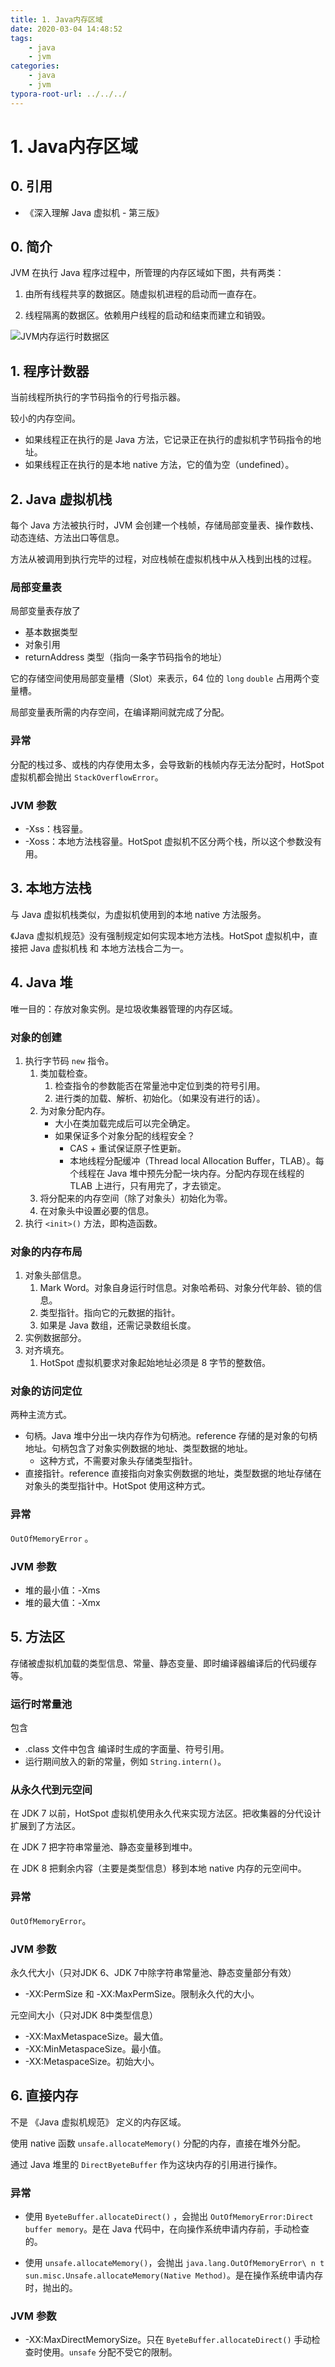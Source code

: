 ```yaml
---
title: 1. Java内存区域
date: 2020-03-04 14:48:52
tags:
	- java
	- jvm
categories:
	- java
	- jvm
typora-root-url: ../../../
---
```


# 1. Java内存区域

## 0. 引用

- 《深入理解 Java 虚拟机 - 第三版》

## 0. 简介

JVM 在执行 Java 程序过程中，所管理的内存区域如下图，共有两类：

1. 由所有线程共享的数据区。随虚拟机进程的启动而一直存在。

2. 线程隔离的数据区。依赖用户线程的启动和结束而建立和销毁。

![JVM内存运行时数据区](/images/JVM内存运行时数据区.svg)

## 1. 程序计数器

当前线程所执行的字节码指令的行号指示器。

较小的内存空间。

- 如果线程正在执行的是 Java 方法，它记录正在执行的虚拟机字节码指令的地址。
- 如果线程正在执行的是本地 native 方法，它的值为空（undefined）。

## 2. Java 虚拟机栈

每个 Java 方法被执行时，JVM 会创建一个栈帧，存储局部变量表、操作数栈、动态连结、方法出口等信息。

方法从被调用到执行完毕的过程，对应栈帧在虚拟机栈中从入栈到出栈的过程。

### 局部变量表

局部变量表存放了

- 基本数据类型
- 对象引用
- returnAddress 类型（指向一条字节码指令的地址）

它的存储空间使用局部变量槽（Slot）来表示，64 位的 `long` `double` 占用两个变量槽。

局部变量表所需的内存空间，在编译期间就完成了分配。

### 异常

分配的栈过多、或栈的内存使用太多，会导致新的栈帧内存无法分配时，HotSpot 虚拟机都会抛出 `StackOverflowError`。

### JVM 参数

- -Xss：栈容量。
- -Xoss：本地方法栈容量。HotSpot 虚拟机不区分两个栈，所以这个参数没有用。

## 3. 本地方法栈

与 Java 虚拟机栈类似，为虚拟机使用到的本地 native 方法服务。

《Java 虚拟机规范》没有强制规定如何实现本地方法栈。HotSpot 虚拟机中，直接把 Java 虚拟机栈 和 本地方法栈合二为一。

## 4. Java 堆

唯一目的：存放对象实例。是垃圾收集器管理的内存区域。

### 对象的创建

1. 执行字节码 `new` 指令。
   1. 类加载检查。
      1. 检查指令的参数能否在常量池中定位到类的符号引用。
      2. 进行类的加载、解析、初始化。（如果没有进行的话）。
   2. 为对象分配内存。
      - 大小在类加载完成后可以完全确定。
      - 如果保证多个对象分配的线程安全？
        - CAS + 重试保证原子性更新。
        - 本地线程分配缓冲（Thread local Allocation Buffer，TLAB）。每个线程在 Java 堆中预先分配一块内存。分配内存现在线程的 TLAB 上进行，只有用完了，才去锁定。
   3. 将分配来的内存空间（除了对象头）初始化为零。
   4. 在对象头中设置必要的信息。
2. 执行 `<init>()` 方法，即构造函数。

### 对象的内存布局

1. 对象头部信息。
   1. Mark Word。对象自身运行时信息。对象哈希码、对象分代年龄、锁的信息。
   2. 类型指针。指向它的元数据的指针。
   3. 如果是 Java 数组，还需记录数组长度。
2. 实例数据部分。
3. 对齐填充。
   1. HotSpot 虚拟机要求对象起始地址必须是 8 字节的整数倍。

### 对象的访问定位

两种主流方式。

- 句柄。Java 堆中分出一块内存作为句柄池。reference 存储的是对象的句柄地址。句柄包含了对象实例数据的地址、类型数据的地址。
  - 这种方式，不需要对象头存储类型指针。
- 直接指针。reference 直接指向对象实例数据的地址，类型数据的地址存储在对象头的类型指针中。HotSpot 使用这种方式。

### 异常

`OutOfMemoryError` 。

### JVM 参数

- 堆的最小值：-Xms
- 堆的最大值：-Xmx

## 5. 方法区

存储被虚拟机加载的类型信息、常量、静态变量、即时编译器编译后的代码缓存等。

### 运行时常量池

包含

- .class 文件中包含 编译时生成的字面量、符号引用。
- 运行期间放入的新的常量，例如 `String.intern()`。

### 从永久代到元空间

在 JDK 7 以前，HotSpot 虚拟机使用永久代来实现方法区。把收集器的分代设计扩展到了方法区。

在 JDK 7 把字符串常量池、静态变量移到堆中。

在 JDK 8 把剩余内容（主要是类型信息）移到本地 native 内存的元空间中。

### 异常

`OutOfMemoryError`。

### JVM 参数

永久代大小（只对JDK 6、JDK 7中除字符串常量池、静态变量部分有效）

- -XX:PermSize 和 -XX:MaxPermSize。限制永久代的大小。

元空间大小（只对JDK 8中类型信息）

- -XX:MaxMetaspaceSize。最大值。
- -XX:MinMetaspaceSize。最小值。
- -XX:MetaspaceSize。初始大小。

## 6. 直接内存

不是 《Java 虚拟机规范》 定义的内存区域。

使用 native 函数 `unsafe.allocateMemory()` 分配的内存，直接在堆外分配。

通过 Java 堆里的 `DirectByeteBuffer` 作为这块内存的引用进行操作。

### 异常

- 使用  `ByeteBuffer.allocateDirect()` ，会抛出 `OutOfMemoryError:Direct buffer memory`。是在 Java 代码中，在向操作系统申请内存前，手动检查的。

- 使用 `unsafe.allocateMemory()`，会抛出 `java.lang.OutOfMemoryError\ n t sun.misc.Unsafe.allocateMemory(Native Method)`。是在操作系统申请内存时，抛出的。

### JVM 参数

- -XX:MaxDirectMemorySize。只在 `ByeteBuffer.allocateDirect()` 手动检查时使用。`unsafe` 分配不受它的限制。

